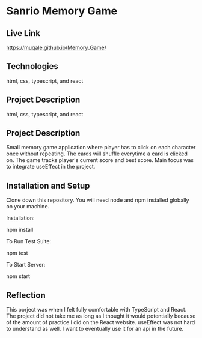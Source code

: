 # Sanrio Memory Game

## Live Link
https://muqale.github.io/Memory_Game/

## Technologies
html, css, typescript, and react

## Project Description
html, css, typescript, and react

## Project Description
Small memory game application where player has to click on each character once without repeating. The cards will shuffle everytime a card is clicked on. The game tracks player's current score and best score. Main focus was to integrate useEffect in the project.

## Installation and Setup
Clone down this repository. You will need node and npm installed globally on your machine.

Installation:

npm install

To Run Test Suite:

npm test

To Start Server:

npm start

## Reflection
This porject was when I felt fully comfortable with TypeScript and React. The project did not take me as long as I thought it would potentially because of the amount of practice I did on the React website. useEffect was not hard to understand as well. I want to eventually use it for an api in the future.
